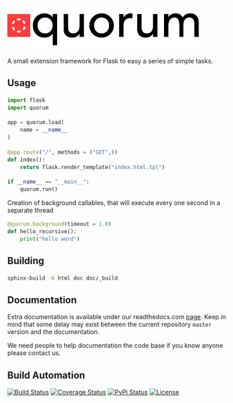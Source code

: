 # [![Quorum Extensions for Flask](res/logo.png)](http://flask-quorum.hive.pt)

A small extension framework for Flask to easy a series of simple tasks.

## Usage

```python
import flask
import quorum

app = quorum.load(
    name = __name__
)

@app.route("/", methods = ("GET",))
def index():
    return flask.render_template("index.html.tpl")

if __name__ == "__main__":
    quorum.run()
```

Creation of background callables, that will execute every one second in a separate thread

```python
@quorum.background(timeout = 1.0)
def hello_recursive():
    print("hello word")
```

## Building

```bash
sphinx-build -b html doc doc/_build
```

## Documentation

Extra documentation is available under our readthedocs.com [page](https://quorum.readthedocs.org). Keep
in mind that some delay may exist between the current repository `master` version and the documentation.

We need people to help documentation the code base if you know anyone please contact us.

## Build Automation

[![Build Status](https://app.travis-ci.com/hivesolutions/flask_quorum.svg?branch=master)](https://travis-ci.com/github/hivesolutions/flask_quorum)
[![Coverage Status](https://coveralls.io/repos/hivesolutions/flask_quorum/badge.svg?branch=master)](https://coveralls.io/r/hivesolutions/flask_quorum?branch=master)
[![PyPi Status](https://img.shields.io/pypi/v/quorum.svg)](https://pypi.python.org/pypi/quorum)
[![License](https://img.shields.io/badge/license-Apache%202.0-blue.svg)](https://www.apache.org/licenses/)
